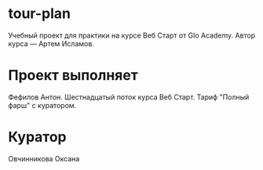 # tour-plan
Учебный проект для практики на курсе Веб Старт от Glo Academy. Автор курса — Артем Исламов.

# Проект выполняет
Фефилов Антон. Шестнадцатый поток курса Веб Старт. Тариф "Полный фарш" с куратором.

# Куратор
Овчинникова Оксана 
